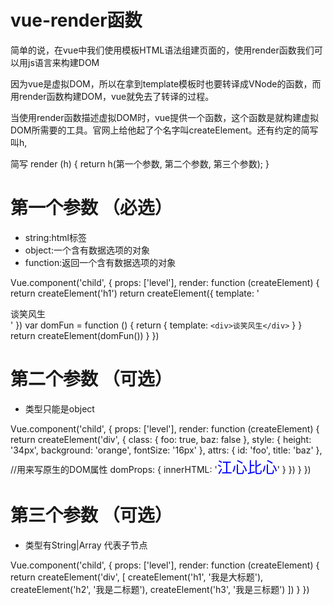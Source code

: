 # vue-render函数

简单的说，在vue中我们使用模板HTML语法组建页面的，使用render函数我们可以用js语言来构建DOM

因为vue是虚拟DOM，所以在拿到template模板时也要转译成VNode的函数，而用render函数构建DOM，vue就免去了转译的过程。

当使用render函数描述虚拟DOM时，vue提供一个函数，这个函数是就构建虚拟DOM所需要的工具。官网上给他起了个名字叫createElement。还有约定的简写叫h,

简写 
render (h) {
    return h(第一个参数, 第二个参数, 第三个参数);
}

# 第一个参数 （必选）
<ul>
    <li>string:html标签</li>
    <li>object:一个含有数据选项的对象</li>
    <li>function:返回一个含有数据选项的对象</li>
</ul>

Vue.component('child', {
    props: ['level'],
    render: function (createElement) {
        <!-- string:html标签 -->
        return createElement('h1')
        <!-- object：一个含有数据选项的对象 -->
        return createElement({
            template: '<div>谈笑风生</div>'
        })
        <!-- function:返回一个含有数据选项的对象 -->
        var domFun = function () {
            return {
                template: `<div>谈笑风生</div>`
            }
        }
        return createElement(domFun())
    }
})

# 第二个参数 （可选）
<ul>
    <li>类型只能是object</li>
</ul>
Vue.component('child', {
    props: ['level'],
    render: function (createElement) {
        return createElement('div', {
            class: {
                foo: true,
                baz: false
            },
            style: {
                height: '34px',
                background: 'orange',
                fontSize: '16px'
            },
            <!-- 正常的html特性(除了class和style) -->
            attrs: {
                id: 'foo',
                title: 'baz'
            },
            //用来写原生的DOM属性
            domProps: {
                innerHTML: '<span style="color:blue;font-size:24px">江心比心</span>'
            }
        })
    }
})

# 第三个参数 （可选）
<ul>
    <li>类型有String|Array 代表子节点</li>
</ul>
Vue.component('child', {
    props: ['level'],
    render: function (createElement) {
        return createElement('div', [
            createElement('h1', '我是大标题'),
            createElement('h2', '我是二标题'),
            createElement('h3', '我是三标题')
        ])
    }
})